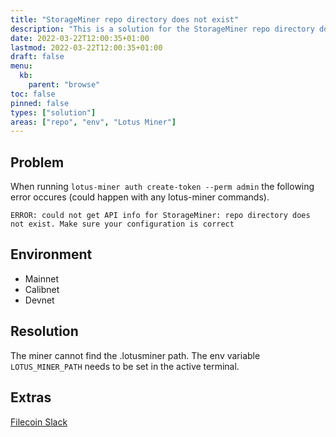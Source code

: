 ```yaml
---
title: "StorageMiner repo directory does not exist"
description: "This is a solution for the StorageMiner repo directory does not exist error."
date: 2022-03-22T12:00:35+01:00
lastmod: 2022-03-22T12:00:35+01:00
draft: false
menu:
  kb:
    parent: "browse"
toc: false
pinned: false
types: ["solution"]
areas: ["repo", "env", "Lotus Miner"]
---
```



## Problem

When running `lotus-miner auth create-token --perm admin` the following error occures (could happen with any lotus-miner commands). 

```plaintext
ERROR: could not get API info for StorageMiner: repo directory does not exist. Make sure your configuration is correct
```

## Environment
- Mainnet 
- Calibnet
- Devnet

## Resolution

The miner cannot find the .lotusminer path. The env variable `LOTUS_MINER_PATH` needs to be set in the active terminal.  

## Extras
[Filecoin Slack](https://filecoinproject.slack.com/archives/CPFTWMY7N/p1641409490259000)
